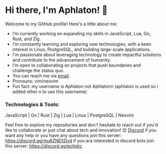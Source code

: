 # Hi there, I'm Aphlaton! 👋

Welcome to my GitHub profile! Here's a little about me:

- I’m currently working on expanding my skills in JavaScript, Lua, Go, Rust, and Zig.
- I’m constantly learning and exploring new technologies, with a keen interest in Linux, PostgreSQL, and building large-scale applications.
- I'm passionate about leveraging technology to create impactful solutions and contribute to the advancement of humanity.
- I’m open to collaborating on projects that push boundaries and challenge the status quo.
- You can reach me via [email](marwane.souiri.0@gmail.com).
- Pronouns: vim/neovim
- Fun fact: my username is Aphlaton not Aphlatonn (aphlaton is used so i added other n to use this username)

### Technologies & Tools:
JavaScript | Go | Rust | Zig | Lua | Linux | PostgreSQL | Neovim

Feel free to explore my repositories and don't hesitate to reach out if you'd like to collaborate or just chat about tech and innovation! 😊
[Discord](https://discord.com/users/144694124925288448)
if you want any help or you have any questions join this server: https://discord.gg/mu6ZNEXDvd
if you ara interested in discord bots join this server: https://discord.gg/ecliptic
